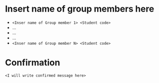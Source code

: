 # Insert name of group members here

- `<Inser name of Group member 1> <Student code>`
- ...
- ...
- ...
- `<Inser name of Group member N> <Student code>`

# Confirmation

`<I will write confirmed message here> `




